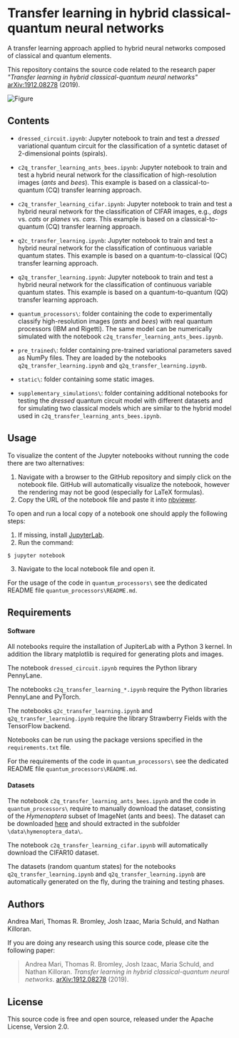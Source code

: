 
# Transfer learning in hybrid classical-quantum neural networks
A transfer learning approach applied to hybrid neural networks composed of classical and quantum elements.

This repository contains the source code related to the research paper *"Transfer learning in hybrid classical-quantum neural networks"* [arXiv:1912.08278](https://arxiv.org/abs/1912.08278) (2019).

![Figure](static/figure_c2q_notebook.png)

## Contents
* `dressed_circuit.ipynb`: Jupyter notebook to train and test a _dressed_ variational quantum circuit for the classification of a syntetic dataset of 2-dimensional points (spirals).

* `c2q_transfer_learning_ants_bees.ipynb`: Jupyter notebook to train and test a hybrid neural network for the classification of high-resolution images (_ants_ and _bees_). This example is based on a classical-to-quantum (CQ) transfer learning approach.

* `c2q_transfer_learning_cifar.ipynb`: Jupyter notebook to train and test a hybrid neural network for the classification of CIFAR images, e.g., _dogs_ vs. _cats_ or _planes_ vs. _cars_. This example is based on a classical-to-quantum (CQ) transfer learning approach.

* `q2c_transfer_learning.ipynb`: Jupyter notebook to train and test a hybrid neural network for the classification of continuous variable quantum states. This example is based on a quantum-to-classical (QC) transfer learning approach.

* `q2q_transfer_learning.ipynb`: Jupyter notebook to train and test a hybrid neural network for the classification of continuous variable quantum states. This example is based on a quantum-to-quantum (QQ) transfer learning approach.

* `quantum_processors\`: folder containing the code to experimentally classify high-resolution images (_ants_ and _bees_) with real quantum processors (IBM and Rigetti). The same model can be numerically simulated with the notebook `c2q_transfer_learning_ants_bees.ipynb`.

* `pre_trained\`: folder containing pre-trained variational parameters saved as NumPy files. They are loaded by the notebooks `q2q_transfer_learning.ipynb` and `q2q_transfer_learning.ipynb`.

* `static\`: folder containing some static images.

* `supplementary_simulations\`: folder containing additional notebooks for testing the _dressed_ quantum circuit model with different datasets and for simulating two classical models which are similar to the hybrid model used in `c2q_transfer_learning_ants_bees.ipynb`.

## Usage

To visualize the content of the Jupyter notebooks without running the code there are two alternatives:
1. Navigate with a browser to the GitHub repository and simply click on the notebook file. GitHub will automatically visualize the notebook, however the rendering may not be good (especially for LaTeX formulas).
2. Copy the URL of the notebook file and paste it into [nbviewer](https://nbviewer.jupyter.org).

To open and run a local copy of a notebook one should apply the following steps:

1. If missing, install [JupyterLab](https://jupyter.org/install).
2. Run the command:
```
$ jupyter notebook
```
3. Navigate to the local notebook file and open it.

For the usage of the code in `quantum_processors\` see the dedicated README file `quantum_processors\README.md`.

## Requirements

#### Software
All notebooks require the installation of JupiterLab with a Python 3 kernel. In addition the library matplotlib is required for generating plots and images.

The notebook `dressed_circuit.ipynb` requires the Python library PennyLane.

The notebooks `c2q_transfer_learning_*.ipynb` require the Python libraries PennyLane and PyTorch.

The notebooks `q2c_transfer_learning.ipynb` and  `q2q_transfer_learning.ipynb` require the library Strawberry Fields with the TensorFlow backend.

Notebooks can be run using the package versions specified in the `requirements.txt` file.

For the requirements of the code in `quantum_processors\` see the dedicated README file `quantum_processors\README.md`.

#### Datasets
The notebook `c2q_transfer_learning_ants_bees.ipynb` and the code in `quantum_processors\` require to manually download the dataset, consisting of the _Hymenoptera_ subset of ImageNet (ants and bees). The dataset can be downloaded [here](https://download.pytorch.org/tutorial/hymenoptera_data.zip) and should extracted in the subfolder `\data\hymenoptera_data\`.

The notebook `c2q_transfer_learning_cifar.ipynb` will automatically download the CIFAR10 dataset.

The datasets (random quantum states) for the notebooks `q2q_transfer_learning.ipynb` and `q2q_transfer_learning.ipynb` are automatically generated on the fly, during the training and testing phases.

## Authors

Andrea Mari, Thomas R. Bromley, Josh Izaac, Maria Schuld, and Nathan Killoran.

If you are doing any research using this source code, please cite the following paper:

> Andrea Mari, Thomas R. Bromley, Josh Izaac, Maria Schuld, and Nathan Killoran. _Transfer learning in hybrid classical-quantum neural networks_. [arXiv:1912.08278](https://arxiv.org/abs/1912.08278) (2019).

## License

This source code is free and open source, released under the Apache License, Version 2.0.

